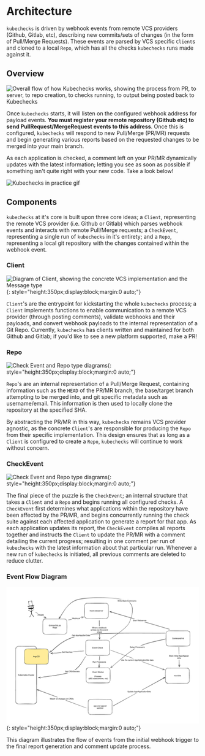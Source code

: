 # Architecture

`kubechecks` is driven by webhook events from remote VCS providers (Github, Gitlab, etc), describing new commits/sets of changes (in the form of Pull/Merge Requests). These events are parsed by VCS specific `Client`s and cloned to a local `Repo`, which has all
the checks `kubechecks` runs made against it.

## Overview

![Overall flow of how Kubechecks works, showing the process from PR, to server, to repo creation, to checks running, to output being posted back to Kubechecks](./img/flow.png)

Once `kubechecks` starts, it will listen on the configured webhook address for payload events. **You must register your remote repository (Github etc) to send PullRequest/MergeRequest events to this address**. Once this is configured, `kubechecks` will respond to new Pull/Merge (PR/MR) requests and begin generating various reports based on the requested changes to be merged into your main branch.

As each application is checked, a comment left on your PR/MR dynamically updates with the latest information; letting you see as soon as possible if something isn't quite right with your new code. Take a look below!

![Kubechecks in practice gif](./img/kubechecks.gif)

## Components

`kubechecks` at it's core is built upon three core ideas; a `Client`, representing the remote VCS provider (i.e. Github or Gitlab) which parses webhook events and interacts with remote Pull/Merge requests; a `CheckEvent`, representing a single run of `kubechecks` in it's entirety; and a `Repo`, representing a local git repository with the changes contained within the webhook event.

### Client

![Diagram of Client, showing the concrete VCS implementation and the Message type](./img/client.png){: style="height:350px;display:block;margin:0 auto;"}

`Client`'s are the entrypoint for kickstarting the whole `kubechecks` process; a `Client` implements functions to enable communication to a remote VCS provider (through posting comments), validate webhooks and their payloads, and convert webhook payloads to the internal representation of a Git Repo. Currently, `kubechecks` has clients written and maintained for both Github and Gitlab; if you'd like to see a new platform supported, make a PR!

### Repo

![Check Event and Repo type diagrams](./img/repo.png){: style="height:350px;display:block;margin:0 auto;"}

`Repo`'s are an internal representation of a Pull/Merge Request, containing information such as the `HEAD` of the PR/MR branch, the base/target branch attempting to be merged into, and git specific metadata such as username/email. This information is then used to locally clone the repository at the specified SHA.

By abstracting the PR/MR in this way, `kubechecks` remains VCS provider agnostic, as the concrete `Client`'s are responsible for producing the `Repo` from their specific implementation. This design ensures that as long as a `Client` is configured to create a `Repo`, `kubechecks` will continue to work without concern.

### CheckEvent

![Check Event and Repo type diagrams](./img/checkevent.png){: style="height:350px;display:block;margin:0 auto;"}

The final piece of the puzzle is the `CheckEvent`; an internal structure that takes a `Client` and a `Repo` and begins running all configured checks. A `CheckEvent` first determines what applications within the repository have been affected by the PR/MR, and begins concurrently running the check suite against each affected application to generate a report for that app. As each application updates its report, the `CheckEvent` compiles all reports together and instructs the `Client` to update the PR/MR with a comment detailing the current progress; resulting in one comment per run of `kubechecks` with the latest information about that particular run. Whenever a new run of `kubechecks` is initiated, all previous comments are deleted to reduce clutter.

### Event Flow Diagram

![Event Flow Diagram](./img/eventflowdiagram.png){: style="height:350px;display:block;margin:0 auto;"}

This diagram illustrates the flow of events from the initial webhook trigger to the final report generation and comment update process.

